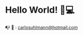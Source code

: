 <h1>
  Hello World!
  🤘💻
</h1>  
  
  
:mailbox_with_no_mail:
:email: : carlosuhlmann@hotmail.com


<!---
## GitHub Status:
![github stats](https://github-readme-stats.vercel.app/api?username=carlosuhlmann&show_icons=true)
## Top Languages Card:
[![Top Langs](https://github-readme-stats.vercel.app/api/top-langs/?username=carlosuhlmann)](https://github.com/carlosuhlmann/github-readme-stats)
-->






